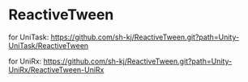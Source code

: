 # ReactiveTween

for UniTask: https://github.com/sh-kj/ReactiveTween.git?path=Unity-UniTask/ReactiveTween

for UniRx: https://github.com/sh-kj/ReactiveTween.git?path=Unity-UniRx/ReactiveTween-UniRx

